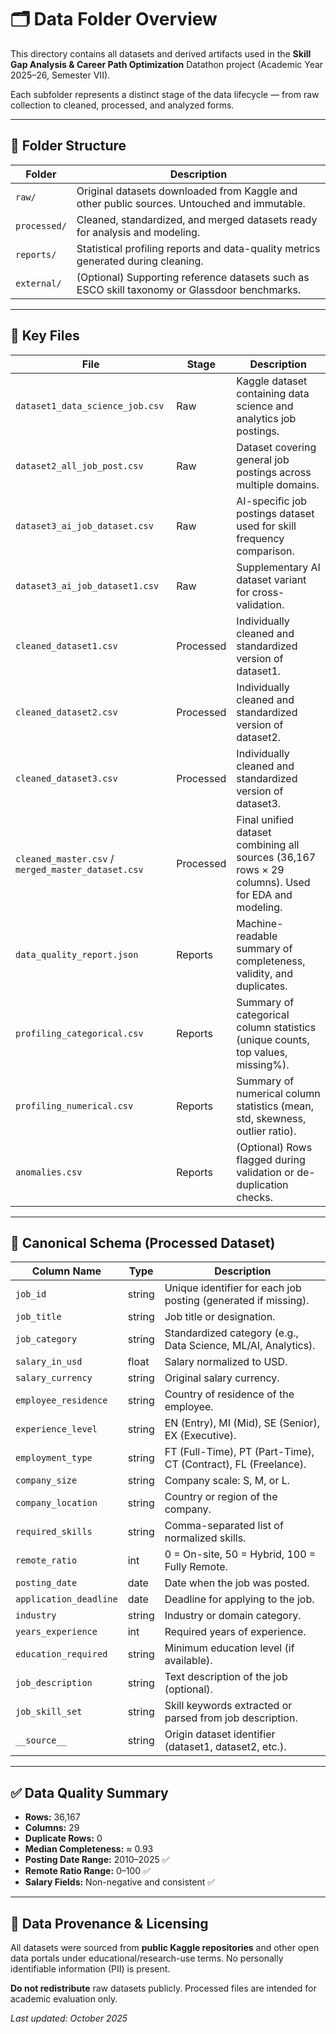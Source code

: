 # 🗂️ Data Folder Overview

This directory contains all datasets and derived artifacts used in the **Skill Gap Analysis & Career Path Optimization** Datathon project (Academic Year 2025–26, Semester VII).

Each subfolder represents a distinct stage of the data lifecycle — from raw collection to cleaned, processed, and analyzed forms.

---

## 📁 Folder Structure

| Folder       | Description                                                                                   |
| ------------ | --------------------------------------------------------------------------------------------- |
| `raw/`       | Original datasets downloaded from Kaggle and other public sources. Untouched and immutable.   |
| `processed/` | Cleaned, standardized, and merged datasets ready for analysis and modeling.                   |
| `reports/`   | Statistical profiling reports and data-quality metrics generated during cleaning.             |
| `external/`  | (Optional) Supporting reference datasets such as ESCO skill taxonomy or Glassdoor benchmarks. |

---

## 📄 Key Files

| File                                               | Stage     | Description                                                                                        |
| -------------------------------------------------- | --------- | -------------------------------------------------------------------------------------------------- |
| `dataset1_data_science_job.csv`                    | Raw       | Kaggle dataset containing data science and analytics job postings.                                 |
| `dataset2_all_job_post.csv`                        | Raw       | Dataset covering general job postings across multiple domains.                                     |
| `dataset3_ai_job_dataset.csv`                      | Raw       | AI-specific job postings dataset used for skill frequency comparison.                              |
| `dataset3_ai_job_dataset1.csv`                     | Raw       | Supplementary AI dataset variant for cross-validation.                                             |
| `cleaned_dataset1.csv`                             | Processed | Individually cleaned and standardized version of dataset1.                                         |
| `cleaned_dataset2.csv`                             | Processed | Individually cleaned and standardized version of dataset2.                                         |
| `cleaned_dataset3.csv`                             | Processed | Individually cleaned and standardized version of dataset3.                                         |
| `cleaned_master.csv` / `merged_master_dataset.csv` | Processed | Final unified dataset combining all sources (36,167 rows × 29 columns). Used for EDA and modeling. |
| `data_quality_report.json`                         | Reports   | Machine-readable summary of completeness, validity, and duplicates.                                |
| `profiling_categorical.csv`                        | Reports   | Summary of categorical column statistics (unique counts, top values, missing%).                    |
| `profiling_numerical.csv`                          | Reports   | Summary of numerical column statistics (mean, std, skewness, outlier ratio).                       |
| `anomalies.csv`                                    | Reports   | (Optional) Rows flagged during validation or de-duplication checks.                                |

---

## 🧾 Canonical Schema (Processed Dataset)

| Column Name            | Type   | Description                                                    |
| ---------------------- | ------ | -------------------------------------------------------------- |
| `job_id`               | string | Unique identifier for each job posting (generated if missing). |
| `job_title`            | string | Job title or designation.                                      |
| `job_category`         | string | Standardized category (e.g., Data Science, ML/AI, Analytics).  |
| `salary_in_usd`        | float  | Salary normalized to USD.                                      |
| `salary_currency`      | string | Original salary currency.                                      |
| `employee_residence`   | string | Country of residence of the employee.                          |
| `experience_level`     | string | EN (Entry), MI (Mid), SE (Senior), EX (Executive).             |
| `employment_type`      | string | FT (Full-Time), PT (Part-Time), CT (Contract), FL (Freelance). |
| `company_size`         | string | Company scale: S, M, or L.                                     |
| `company_location`     | string | Country or region of the company.                              |
| `required_skills`      | string | Comma-separated list of normalized skills.                     |
| `remote_ratio`         | int    | 0 = On-site, 50 = Hybrid, 100 = Fully Remote.                  |
| `posting_date`         | date   | Date when the job was posted.                                  |
| `application_deadline` | date   | Deadline for applying to the job.                              |
| `industry`             | string | Industry or domain category.                                   |
| `years_experience`     | int    | Required years of experience.                                  |
| `education_required`   | string | Minimum education level (if available).                        |
| `job_description`      | string | Text description of the job (optional).                        |
| `job_skill_set`        | string | Skill keywords extracted or parsed from job description.       |
| `__source__`           | string | Origin dataset identifier (dataset1, dataset2, etc.).          |

---

## ✅ Data Quality Summary

* **Rows:** 36,167
* **Columns:** 29
* **Duplicate Rows:** 0
* **Median Completeness:** ≈ 0.93
* **Posting Date Range:** 2010–2025 ✅
* **Remote Ratio Range:** 0–100 ✅
* **Salary Fields:** Non-negative and consistent ✅

---

## 🧩 Data Provenance & Licensing

All datasets were sourced from **public Kaggle repositories** and other open data portals under educational/research-use terms. No personally identifiable information (PII) is present.

**Do not redistribute** raw datasets publicly. Processed files are intended for academic evaluation only.

*Last updated: October 2025*
